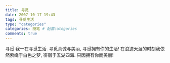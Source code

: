 ```yaml
---
title: 寻觅
date: 2007-10-17 19:43
tags: 寻觅生活
type: "categories"
categories: 随笔 # 配置categories
comments: true
---
```


寻觅
我一在寻觅生活.
寻觅真诚与美丽,
寻觅拥有你的生活!
在浪迹天涯的时刻我依然萦绕于白色之梦,
徘徊于五湖四海.
只因拥有你而美丽!


